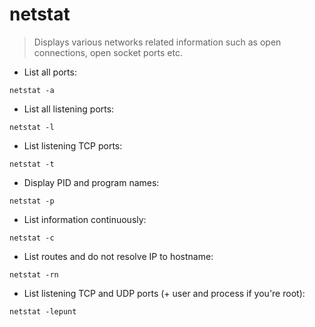 # netstat

> Displays various networks related information such as open connections, open socket ports etc.

- List all ports:

`netstat -a`

- List all listening ports:

`netstat -l`

- List listening TCP ports:

`netstat -t`

- Display PID and program names:

`netstat -p`

- List information continuously:

`netstat -c`

- List routes and do not resolve IP to hostname:

`netstat -rn`

- List listening TCP and UDP ports (+ user and process if you're root):

`netstat -lepunt`
